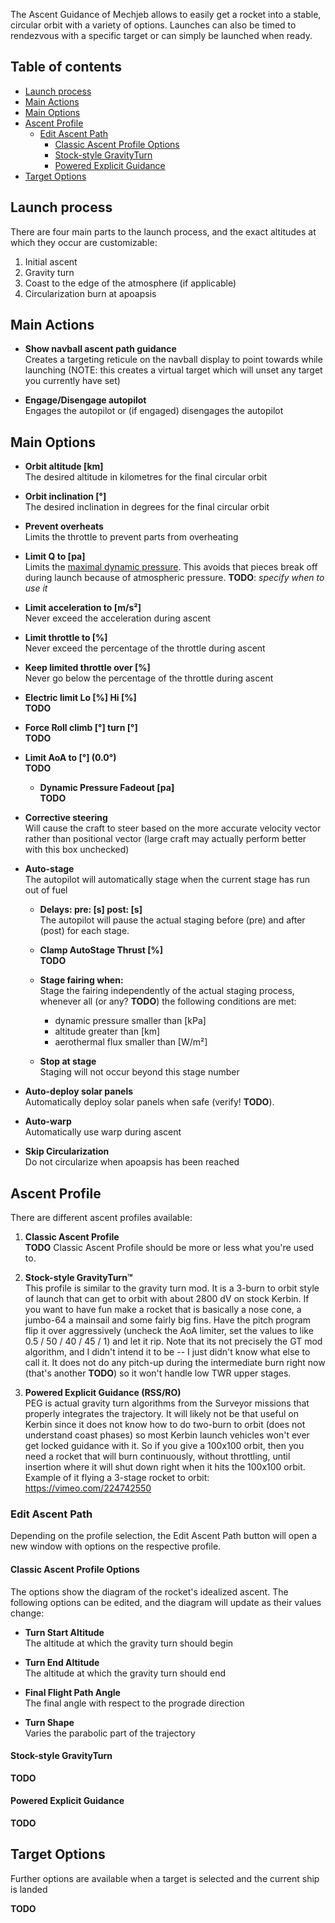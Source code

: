 

The Ascent Guidance of Mechjeb allows to easily get a rocket into a stable,
circular orbit with a variety of options. Launches can also be timed to
rendezvous with a specific target or can simply be launched when ready.

Table of contents
-----------------
- [Launch process](#launch-process)
- [Main Actions](#main-actions)
- [Main Options](#main-options)
- [Ascent Profile](#ascent-profile)
  * [Edit Ascent Path](#edit-ascent-path)
    + [Classic Ascent Profile Options](#classic-ascent-profile-options)
    + [Stock-style GravityTurn](#stock-style-gravityturn)
    + [Powered Explicit Guidance](#powered-explicit-guidance)
- [Target Options](#target-options)

Launch process
--------------

There are four main parts to the launch process, and the exact altitudes
at which they occur are customizable:

1. Initial ascent
2. Gravity turn
3. Coast to the edge of the atmosphere (if applicable)
4. Circularization burn at apoapsis

Main Actions
------------

-   **Show navball ascent path guidance**    
    Creates a targeting reticule on the navball display to point towards while
    launching (NOTE: this creates a virtual target which will unset any target
    you currently have set)

-   **Engage/Disengage autopilot**    
    Engages the autopilot or (if engaged)
    disengages the autopilot

Main Options
------------

-   **Orbit altitude [km]**    
    The desired altitude in kilometres for the
    final circular orbit

-   **Orbit inclination [°]**    
    The desired inclination in degrees for the final
    circular orbit

-   **Prevent overheats**    
    Limits the throttle to prevent parts from
    overheating

-   **Limit Q to [pa]**  
    Limits the [maximal dynamic pressure](https://en.wikipedia.org/wiki/Max_Q).
    This avoids that pieces break off during launch because of atmospheric
    pressure.
    **TODO**: *specify when to use it*

-   **Limit acceleration to [m/s²]**  
    Never exceed the acceleration during ascent

-   **Limit throttle to [%]**  
    Never exceed the percentage of the throttle during ascent
    
-   **Keep limited throttle over [%]**  
    Never go below the percentage of the throttle during ascent
    
-   **Electric limit Lo [%] Hi [%]**  
    **TODO**
    
-   **Force Roll climb [°] turn [°]**  
    **TODO**

-   **Limit AoA to [°] (0.0°)**  
    **TODO**
    -   **Dynamic Pressure Fadeout [pa]**  
        **TODO**

-   **Corrective steering**    
    Will cause the craft to steer based on the more accurate velocity vector
    rather than positional vector (large craft may actually perform better with
    this box unchecked)

-   **Auto-stage**    
    The autopilot will automatically stage when the current stage has run out of
    fuel
    
    - **Delays: pre: [s] post: [s]**    
      The autopilot will pause the actual staging before (pre) and after (post)
      for each stage.
      
    - **Clamp AutoStage Thrust [%]**    
      **TODO**

    - **Stage fairing when:**    
      Stage the fairing independently of the actual staging process, whenever
      all (or any? **TODO**) the following conditions are met:
      - dynamic pressure smaller than [kPa]
      - altitude greater than [km]
      - aerothermal flux smaller than [W/m²]

    - **Stop at stage**    
      Staging will not occur beyond this stage number

-   **Auto-deploy solar panels**    
    Automatically deploy solar panels when safe (verify! **TODO**).
    
-   **Auto-warp**    
    Automatically use warp during ascent

-   **Skip Circularization**    
    Do not circularize when apoapsis has been reached

## Ascent Profile

There are different ascent profiles available:

1.  **Classic Ascent Profile**  
    **TODO** Classic Ascent Profile should be more or less what you're used to.

2.  **Stock-style GravityTurn™**  
    This profile is similar to the gravity turn mod. It is a 3-burn to orbit
    style of launch that can get to orbit with about 2800 dV on stock Kerbin. If
    you want to have fun make a rocket that is basically a nose cone, a jumbo-64
    a mainsail and some fairly big fins. Have the pitch program flip it over
    aggressively (uncheck the AoA limiter, set the values to like 0.5 / 50 / 40 /
    45 / 1) and let it rip.  Note that its not precisely the GT mod algorithm,
    and I didn't intend it to be -- I just didn't know what else to call it. It
    does not do any pitch-up during the intermediate burn right now (that's
    another **TODO**) so it won't handle low TWR upper stages.

3.  **Powered Explicit Guidance (RSS/RO)**  
    PEG is actual gravity turn algorithms from the Surveyor missions that
    properly integrates the trajectory.  It will likely not be that useful on
    Kerbin since it does not know how to do two-burn to orbit (does not
    understand coast phases) so most Kerbin launch vehicles won't ever get
    locked guidance with it. So if you give a 100x100 orbit, then you need a
    rocket that will burn continuously, without throttling, until insertion
    where it will shut down right when it hits the 100x100 orbit.   Example of
    it flying a 3-stage rocket to orbit:  https://vimeo.com/224742550 


### Edit Ascent Path

Depending on the profile selection, the Edit Ascent Path button will open a new
window with options on the respective profile.

#### Classic Ascent Profile Options
The options show the diagram of the rocket's idealized ascent. The following
options can be edited, and the diagram will update as their values change:

-   **Turn Start Altitude**    
    The altitude at which the gravity turn should begin

-   **Turn End Altitude**    
    The altitude at which the gravity turn should end

-   **Final Flight Path Angle**    
    The final angle with respect to the prograde direction

-   **Turn Shape**    
    Varies the parabolic part of the trajectory
    
#### Stock-style GravityTurn
**TODO**

#### Powered Explicit Guidance
**TODO**


Target Options
--------------

Further options are available when a target is selected and the current ship is
landed

**TODO**
